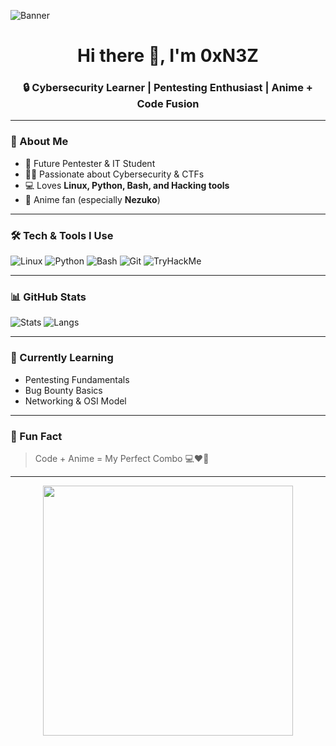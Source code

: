 ![Banner](https://i.imgur.com/xyz1234.png)

<h1 align="center">Hi there 👋, I'm 0xN3Z</h1>
<h3 align="center">🔒 Cybersecurity Learner | Pentesting Enthusiast | Anime + Code Fusion</h3>

---

### 🚀 About Me
- 🎯 Future Pentester & IT Student  
- 🕵️‍♀️ Passionate about Cybersecurity & CTFs  
- 💻 Loves **Linux, Python, Bash, and Hacking tools**  
- 🍃 Anime fan (especially **Nezuko**)  

---

### 🛠 Tech & Tools I Use
![Linux](https://img.shields.io/badge/Linux-000?style=for-the-badge&logo=linux)
![Python](https://img.shields.io/badge/Python-000?style=for-the-badge&logo=python)
![Bash](https://img.shields.io/badge/Bash-000?style=for-the-badge&logo=gnubash)
![Git](https://img.shields.io/badge/Git-000?style=for-the-badge&logo=git)
![TryHackMe](https://img.shields.io/badge/TryHackMe-000?style=for-the-badge&logo=tryhackme)

---

### 📊 GitHub Stats
![Stats](https://github-readme-stats.vercel.app/api?username=0xN3Z&show_icons=true&theme=radical)
![Langs](https://github-readme-stats.vercel.app/api/top-langs/?username=0xN3Z&layout=compact&theme=radical)

---

### 🎯 Currently Learning
- Pentesting Fundamentals  
- Bug Bounty Basics  
- Networking & OSI Model  

---

### 🌸 Fun Fact
> Code + Anime = My Perfect Combo 💻❤️🍃  

---

<p align="center">
  <img src="https://i.imgur.com/hacker-gif.gif" width="400">
</p>
